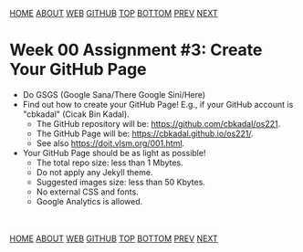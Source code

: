 ---
---
[HOME](index.md)
[ABOUT](README.md)
[WEB](https://osp4diss.vlsm.org/)
[GITHUB](https://github.com/os2xx/osp4diss/)
[TOP](#)
[BOTTOM](#endofpage)
[PREV](W00-02.md)
[NEXT](W00-04.md)

# Week 00 Assignment #3: Create Your GitHub Page

* Do GSGS (Google Sana/There Google Sini/Here)
* Find out how to create your GitHub Page! E.g., if your GitHub
  account is "cbkadal" (Cicak Bin Kadal).
  * The GitHub repository will be:
    <https://github.com/cbkadal/os221>.
  * The GitHub Page will be:
    <https://cbkadal.github.io/os221/>.
  * See also <https://doit.vlsm.org/001.html>.
* Your GitHub Page should be as light as possible!
  * The total repo size: less than 1 Mbytes.
  * Do not apply any Jekyll theme.
  * Suggested images size: less than 50 Kbytes.
  * No external CSS and fonts.
  * Google Analytics is allowed.

<br id="endofpage"><br>
[HOME](index.md)
[ABOUT](README.md)
[WEB](https://osp4diss.vlsm.org/)
[GITHUB](/https://github.com/os2xx/osp4diss)
[TOP](#)
[BOTTOM](#endofpage)
[PREV](W00-02.md)
[NEXT](W00-04.md)
<br>

